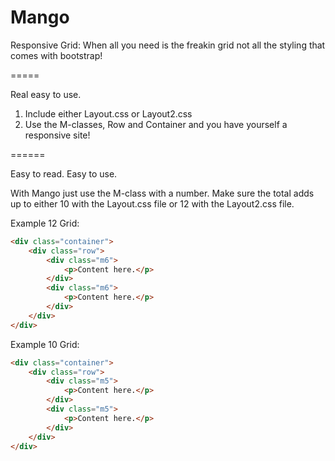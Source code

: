 Mango
=====

Responsive Grid: When all you need is the freakin grid not all the styling that comes with bootstrap!

=====

Real easy to use.

1. Include either Layout.css or Layout2.css
2. Use the M-classes, Row and Container and you have yourself a responsive site!

======

Easy to read. Easy to use.

With Mango just use the M-class with a number. Make sure the total adds up to either 10 with the Layout.css file or 12 with the Layout2.css file.

Example 12 Grid:
```HTML
<div class="container">
	<div class="row">
		<div class="m6">
			<p>Content here.</p>
		</div>
		<div class="m6">
			<p>Content here.</p>
		</div>
	</div>
</div>
```

Example 10 Grid:
```HTML
<div class="container">
	<div class="row">
		<div class="m5">
			<p>Content here.</p>
		</div>
		<div class="m5">
			<p>Content here.</p>
		</div>
	</div>
</div>
```